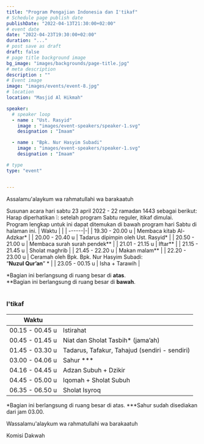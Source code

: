 ```yaml
---
title: "Program Pengajian Indonesia dan I'tikaf"
# Schedule page publish date
publishDate: "2022-04-13T21:30:00+02:00"
# event date
date: "2022-04-23T19:30:00+02:00"
duration: "..."
# post save as draft
draft: false
# page title background image
bg_image: "images/backgrounds/page-title.jpg"
# meta description
description : ""
# Event image
image: "images/events/event-8.jpg"
# location
location: "Masjid Al Hikmah"

speaker:
  # speaker loop
  - name : "Ust. Rasyid"
    image : "images/event-speakers/speaker-1.svg"
    designation : "Imaam"

  - name : "Bpk. Nur Hasyim Subadi"
    image : "images/event-speakers/speaker-1.svg"
    designation : "Imaam"

# type
type: "event"


---
```


Assalamu'alaykum wa rahmatullahi wa barakaatuh

Susunan acara hari sabtu 23 april 2022 - 22 ramadan 1443 sebagai berikut:<br/>
Harap diperhatikan ❕: setelah program Sabtu reguler, itikaf dimulai.<br/>
Program lengkap untuk ini dapat ditemukan di bawah program hari Sabtu di halaman ini.
| Waktu | |
| ------|-|
| 19.30 - 20.00 u | Membaca kitab Al-Adzkar* |
| 20.00 - 20.40 u | Tadarus dipimpin oleh Ust. Rasyid* |
| 20.50 - 21.00 u | Membaca surah surah pendek** |
| 21.01 - 21.15 u | Iftar** |
| 21.15 - 21.45 u | Sholat maghrib |
| 21.45 - 22.20 u | Makan malam** |
| 22.20 - 23.00 u | Ceramah oleh Bpk. Bpk. Nur Hasyim Subadi:<br/>“**Nuzul Qur’an**” * |
| 23.05 - 00.15 u | Isha + Tarawih |



*Bagian ini berlangsung di ruang besar di **atas**.<br/>
**Bagian ini berlangsung di ruang besar di **bawah**.
<br/>
<br/>


### I'tikaf


| Waktu | |
|------|-|
|00.15 - 00.45 u | Istirahat  |
| 00.45 - 01.45 u | Niat dan Sholat Tasbih* (jama’ah) |
| 01.45 - 03.30 u | Tadarus, Tafakur, Tahajud (sendiri - sendiri) |
| 03.00 - 04.06 u | Sahur *** |
| 04.16 - 04.45 u | Adzan Subuh + Dzikir |
| 04.45 - 05.00 u | Iqomah + Sholat Subuh | 
| 06.35 - 06.50 u | Sholat Isyroq  |

*Bagian ini berlangsung di ruang besar di atas.
***Sahur sudah disediakan dari jam 03.00.


Wassalamu'alaykum wa rahmatullahi wa barakaatuh

Komisi Dakwah